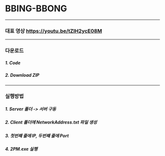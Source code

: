 # BBING-BBONG
- - -
### 대표 영상 <https://youtu.be/tZIH2ycE08M>
- - -
### 다운로드
##### 1. Code
##### 2. Download ZIP
- - -
### 실행방법
##### 1. Server 폴더 -> 서버 구동
##### 2. Client 폴더에 NetworkAddress.txt 파일 생성
##### 3. 첫번째 줄에 IP, 두번째 줄에 Port
##### 4. 2PM.exe 실행